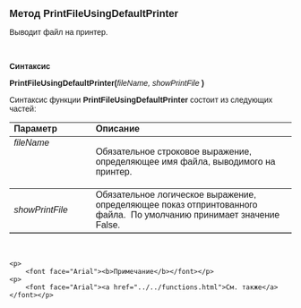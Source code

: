 ﻿<html>
<head>
<title>PrintFileUsingDefaultPrinter</title>
    <style type="text/css">
        .style1
        {
            font-family: Arial;
        }
        .style2
        {
            height: 29px;
        }
    </style>
</head>

<body>

<p><font size="4" face="Arial"><strong>Метод PrintFileUsingDefaultPrinter</strong></font></p>

<p><font face="Arial">Выводит файл на принтер.</font></p>
    <p>&nbsp;</p>

<p><font face="Arial"><b>Синтаксис</b></font></p>

<p><span class="style1"><strong>PrintFileUsingDefaultPrinter</strong></span><font face="Arial"><strong>(</strong><em>fileName, 
    showPrintFile</em> <strong>)</strong></font></p>

<p><font face="Arial">Синтаксис функции <span class="style1"><strong>
    PrintFileUsingDefaultPrinter </strong></span>состоит из следующих частей:</font></p>

<table border="1" cellPadding="5" cols="2" frame="below" rules="rows">
<TBODY>
  <tr vAlign="top">
    <td class="label" width="29%"><font face="Arial"><b>Параметр</b></font></td>
    <td class="label" width="71%"><font face="Arial"><strong>Описание</strong></font></td>
  </tr>
  <tr vAlign="top">
    <td width="29%"><em><font face="Arial">fileName</font></em></td>
    <td width="71%">
        <p>
            <font face="Arial">Обязательное строковое выражение, определяющее имя файла, 
            выводимого на принтер. </font></p>
      </td>
  </tr>
  <tr>
    <td width="29%" class="style2"><font face="Arial"><em>showPrintFile</em> </font></td>
    <td width="71%" class="style2"><font face="Arial">Обязательное логическое выражение, 
        определяющее показ отпринтованного файла.&nbsp; По 
        умолчанию принимает значение False.</font></td>
  </tr>
  </table>

<p class="label">&nbsp;</p>

    <p>
        <font face="Arial"><b>Примечание</b></font></p>
    <p>
        <font face="Arial"><a href="../../functions.html">См. также</a></font></p>

</body>
</html>
